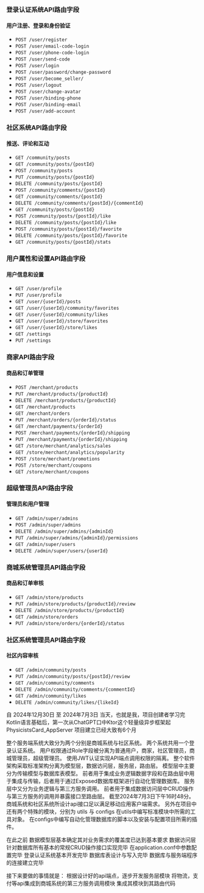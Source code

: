 
### 登录认证系统API路由字段

#### 用户注册、登录和身份验证

- `POST /user/register` 
- `POST /user/email-code-login`
- `POST /user/phone-code-login`
- `POST /user/send-code`
- `POST /user/login`
- `POST /user/password/change-password`
- `POST /user/become_seller/`
- `POST /user/logout`
- `POST /user/change-avatar`
- `POST /user/binding-phone`
- `POST /user/binding-email`
- `POST /user/add-account`

### 社区系统API路由字段

#### 推送、评论和互动

- `GET /community/posts`
- `GET /community/posts/{postId}`
- `POST /community/posts`
- `PUT /community/posts/{postId}`
- `DELETE /community/posts/{postId}`
- `POST /community/comments/{postId}`
- `GET /community/comments/{postId}`
- `DELETE /community/comments/{postId}/{commentId}`
- `GET /community/posts/{postId}`
- `POST /community/posts/{postId}/like`
- `DELETE /community/posts/{postId}/like`
- `POST /community/posts/{postId}/favorite`
- `DELETE /community/posts/{postId}/favorite`
- `GET /community/posts/{postId}/stats`

### 用户属性和设置API路由字段

#### 用户信息和设置

- `GET /user/profile`
- `PUT /user/profile`
- `GET /user/{userId}/posts`
- `GET /user/{userId}/community/favorites`
- `GET /user/{userId}/community/likes`
- `GET /user/{userId}/store/favorites`
- `GET /user/{userId}/store/likes`
- `GET /settings`
- `PUT /settings`

### 商家API路由字段

#### 商品和订单管理

- `POST /merchant/products`
- `PUT /merchant/products/{productId}`
- `DELETE /merchant/products/{productId}`
- `GET /merchant/products`
- `GET /merchant/orders`
- `PUT /merchant/orders/{orderId}/status`
- `GET /merchant/payments/{orderId}`
- `POST /merchant/payments/{orderId}/shipping`
- `PUT /merchant/payments/{orderId}/shipping`
- `GET /store/merchant/analytics/sales`
- `GET /store/merchant/analytics/popularity`
- `POST /store/merchant/promotions`
- `POST /store/merchant/coupons`
- `GET /store/merchant/coupons`


### 超级管理员API路由字段

#### 管理员和用户管理

- `GET /admin/super/admins`
- `POST /admin/super/admins`
- `DELETE /admin/super/admins/{adminId}`
- `PUT /admin/super/admins/{adminId}/permissions`
- `GET /admin/super/users`
- `DELETE /admin/super/users/{userId}`


### 商城系统管理员API路由字段

#### 商品和订单审核

- `GET /admin/store/products`
- `PUT /admin/store/products/{productId}/review`
- `DELETE /admin/store/products/{productId}`
- `GET /admin/store/orders`
- `PUT /admin/store/orders/{orderId}/status`


### 社区系统管理员API路由字段

#### 社区内容审核

- `GET /admin/community/posts`
- `PUT /admin/community/posts/{postId}/review`
- `GET /admin/community/comments`
- `DELETE /admin/community/comments/{commentId}`
- `GET /admin/community/likes`
- `DELETE /admin/community/likes/{likeId}`

自 2024年12月30日 至 2024年7月3日
当天，也就是我，项目创建者学习完Kotlin语言基础后，第一次从ChatGPT口中Ktor这个轻量级异步框架起
PhysicistsCard_AppServer 项目建立已经大致有6个月

整个服务端系统大致分为两个分别是商城系统与社区系统。
两个系统共用一个登录认证系统。
用户权限通过Role字段被分离为普通用户，商家，社区管理员，商城管理员，超级管理员。
使用JWT认证实现API端点调用权限的隔离。
整个软件架构采取标准架构分离为模型层，数据访问层，服务层，路由层。
模型层中主要分为传输模型与数据库表模型。
前者用于集成业务逻辑数据字段和在路由层中用于集成与传输，后者用于通过Exposed数据库框架进行自动化管理数据库。
服务层中又分为业务逻辑与第三方服务调用。
前者用于集成数据访问层中CRUD操作与第三方服务的调用并暴露接口至路由层。
截至2024年7月3日下午16时48分。
商城系统和社区系统所设计api接口足以满足移动应用客户端需求。
另外在项目中还有两个特殊的模块，分别为 utils 与 configs
在utils中编写标准模块中所需的工具对象。
在configs中编写自动化管理数据库的脚本以及安装与配置项目所需的插件。

在此之前
数据模型层基本确定其对业务需求的覆盖度已达到基本要求
数据访问层针对数据库所有基本的常规CRUD操作接口实现完毕
在application.conf中参数配置完毕
登录认证系统基本开发完毕
数据库表设计与写入完毕
数据库与服务端程序的连接建立完毕

接下来要做的事情就是：
根据设计好的api端点，逐步开发服务层模块
将物流，支付等api集成到商城系统的第三方服务调用模块
集成其模块到其路由代码
